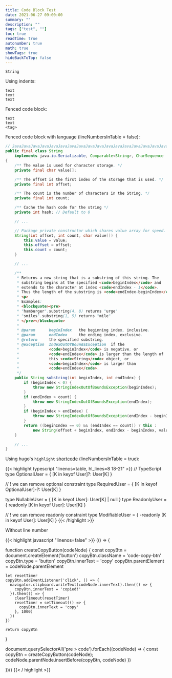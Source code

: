 ```yaml
---
title: Code Block Test
date: 2021-06-27 09:00:00
summary: ""
description: ""
tags: ["test", ""]
toc: true
readTime: true
autonumber: true
math: true
showTags: true
hideBackToTop: false
---
```



`String`

Using indents:

    text
    text
    text


Fenced code block:

```
text
text
<tag>
```

Fenced code block with language (lineNumbersInTable = false):

```Java
// JavaJavaJavaJavaJavaJavaJavaJavaJavaJavaJavaJavaJavaJavaJavaJavaJavaJavaJavaJavaJavaJavaJavaJavaJavaJavaJavaJavaJavaJava
public final class String
    implements java.io.Serializable, Comparable<String>, CharSequence
{
    /** The value is used for character storage. */
    private final char value[];

    /** The offset is the first index of the storage that is used. */
    private final int offset;

    /** The count is the number of characters in the String. */
    private final int count;

    /** Cache the hash code for the string */
    private int hash; // Default to 0

    // ...

    // Package private constructor which shares value array for speed.
    String(int offset, int count, char value[]) {
        this.value = value;
        this.offset = offset;
        this.count = count;
    }

    // ...

    /**
     * Returns a new string that is a substring of this string. The
     * substring begins at the specified <code>beginIndex</code> and
     * extends to the character at index <code>endIndex - 1</code>.
     * Thus the length of the substring is <code>endIndex-beginIndex</code>.
     * <p>
     * Examples:
     * <blockquote><pre>
     * "hamburger".substring(4, 8) returns "urge"
     * "smiles".substring(1, 5) returns "mile"
     * </pre></blockquote>
     *
     * @param      beginIndex   the beginning index, inclusive.
     * @param      endIndex     the ending index, exclusive.
     * @return     the specified substring.
     * @exception  IndexOutOfBoundsException  if the
     *             <code>beginIndex</code> is negative, or
     *             <code>endIndex</code> is larger than the length of
     *             this <code>String</code> object, or
     *             <code>beginIndex</code> is larger than
     *             <code>endIndex</code>.
     */
    public String substring(int beginIndex, int endIndex) {
        if (beginIndex < 0) {
            throw new StringIndexOutOfBoundsException(beginIndex);
        }
        if (endIndex > count) {
            throw new StringIndexOutOfBoundsException(endIndex);
        }
        if (beginIndex > endIndex) {
            throw new StringIndexOutOfBoundsException(endIndex - beginIndex);
        }
        return ((beginIndex == 0) && (endIndex == count)) ? this :
            new String(offset + beginIndex, endIndex - beginIndex, value);
    }

    // ...
}
```

Using hugo's `highlight` [shortcode]([highlight](https://gohugo.io/content-management/syntax-highlighting/#highlight-shortcode)) (lineNumbersInTable = true):

{{< highlight typescript "linenos=table, hl_lines=8 18-21" >}}
// TypeScript
type OptionalUser = {
    [K in keyof User]?: User[K]
}

// ! we can remove optional constraint
type RequiredUser = {
    [K in keyof OptionalUser]-?: User[K]
}

type NullableUser = {
    [K in keyof User]: User[K] | null
}
type ReadonlyUser = {
    readonly [K in keyof User]: User[K]
}

// ! we can remove readonly constraint
type ModifiableUser = {
    -readonly [K in keyof User]: User[K]
}
{{< /highlight >}}

Without line number

{{< highlight javascript "linenos=false" >}}
(() => {

  function createCopyButton(codeNode) {
    const copyBtn = document.createElement('button')
    copyBtn.className = 'code-copy-btn'
    copyBtn.type = 'button'
    copyBtn.innerText = 'copy'
    copyBtn.parentElement = codeNode.parentElement

    let resetTimer
    copyBtn.addEventListener('click', () => {
      navigator.clipboard.writeText(codeNode.innerText).then(() => {
        copyBtn.innerText = 'copied!'
      }).then(() => {
        clearTimeout(resetTimer)
        resetTimer = setTimeout(() => {
          copyBtn.innerText = 'copy'
        }, 1000)
      })
    })

    return copyBtn
  }

  document.querySelectorAll('pre > code').forEach((codeNode) => {
    const copyBtn = createCopyButton(codeNode);
    codeNode.parentNode.insertBefore(copyBtn, codeNode)
  })

})()
{{< / highlight >}}
